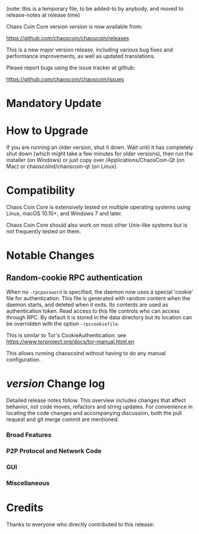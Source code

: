 (note: this is a temporary file, to be added-to by anybody, and moved to release-notes at release time)

Chaos Coin Core version *version* is now available from:

  <https://github.com/chaoscoin/chaoscoin/releases>

This is a new major version release, including various bug fixes and
performance improvements, as well as updated translations.

Please report bugs using the issue tracker at github:

  <https://github.com/chaoscoin/chaoscoin/issues>

Mandatory Update
==============


How to Upgrade
==============

If you are running an older version, shut it down. Wait until it has completely shut down (which might take a few minutes for older versions), then run the installer (on Windows) or just copy over /Applications/ChaosCoin-Qt (on Mac) or chaoscoind/chaoscoin-qt (on Linux).

Compatibility
==============

Chaos Coin Core is extensively tested on multiple operating systems using
Linux, macOS 10.10+, and Windows 7 and later.

Chaos Coin Core should also work on most other Unix-like systems but is not
frequently tested on them.

Notable Changes
===============

Random-cookie RPC authentication
---------------------------------

When no `-rpcpassword` is specified, the daemon now uses a special 'cookie'
file for authentication. This file is generated with random content when the
daemon starts, and deleted when it exits. Its contents are used as
authentication token. Read access to this file controls who can access through
RPC. By default it is stored in the data directory but its location can be
overridden with the option `-rpccookiefile`.

This is similar to Tor's CookieAuthentication: see
https://www.torproject.org/docs/tor-manual.html.en

This allows running chaoscoind without having to do any manual configuration.


*version* Change log
=================

Detailed release notes follow. This overview includes changes that affect
behavior, not code moves, refactors and string updates. For convenience in locating
the code changes and accompanying discussion, both the pull request and
git merge commit are mentioned.

### Broad Features
### P2P Protocol and Network Code
### GUI
### Miscellaneous

Credits
=======

Thanks to everyone who directly contributed to this release:


